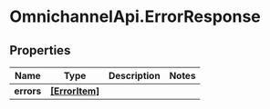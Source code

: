 # OmnichannelApi.ErrorResponse

## Properties
Name | Type | Description | Notes
------------ | ------------- | ------------- | -------------
**errors** | [**[ErrorItem]**](ErrorItem.md) |  | 


